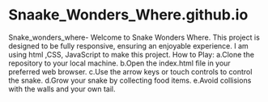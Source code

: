 # Snaake_Wonders_Where.github.io
Snake_wonders_where- Welcome to Snake Wonders Where. This project is designed to be fully responsive, ensuring an enjoyable experience. 
I am using html ,CSS, JavaScript to make this project.
How to Play:
a.Clone the repository to your local machine.
b.Open the index.html file in your preferred web browser.
c.Use the arrow keys or touch controls to control the snake.
d.Grow your snake by collecting food items.
e.Avoid collisions with the walls and your own tail.
